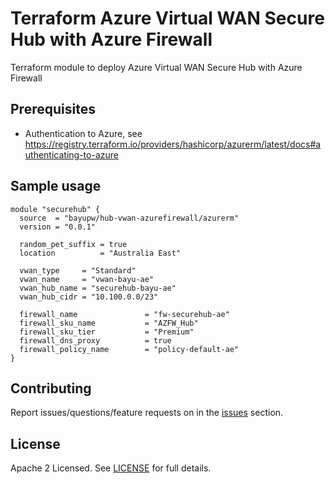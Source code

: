# Terraform Azure Virtual WAN Secure Hub with Azure Firewall

Terraform module to deploy Azure Virtual WAN Secure Hub with Azure Firewall

## Prerequisites
- Authentication to Azure, see https://registry.terraform.io/providers/hashicorp/azurerm/latest/docs#authenticating-to-azure

## Sample usage

```hcl
module "securehub" {
  source  = "bayupw/hub-vwan-azurefirewall/azurerm"
  version = "0.0.1"

  random_pet_suffix = true
  location          = "Australia East"

  vwan_type     = "Standard"
  vwan_name     = "vwan-bayu-ae"
  vwan_hub_name = "securehub-bayu-ae"
  vwan_hub_cidr = "10.100.0.0/23"

  firewall_name               = "fw-securehub-ae"
  firewall_sku_name           = "AZFW_Hub"
  firewall_sku_tier           = "Premium"
  firewall_dns_proxy          = true
  firewall_policy_name        = "policy-default-ae"
}
```

## Contributing

Report issues/questions/feature requests on in the [issues](https://github.com/bayupw/terraform-azurerm-hub-vwan-azurefirewall/issues/new) section.

## License

Apache 2 Licensed. See [LICENSE](https://github.com/bayupw/terraform-azurerm-hub-vwan-azurefirewall/tree/master/LICENSE) for full details.